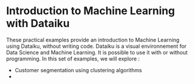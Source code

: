 # Introduction to Machine Learning with Dataiku

These practical examples provide an introduction to Machine Learning using Dataiku, without writing code. Dataiku is a visual environnement for Data Science and Machine Learning. It is possible to use it with or without programming. In this set of examples, we will explore : 

* Customer segmentation using clustering algorithms
* 